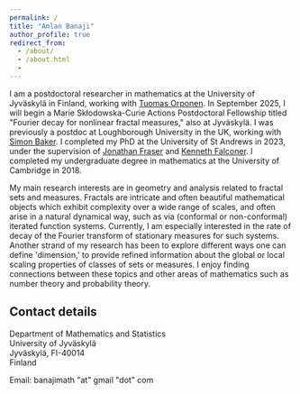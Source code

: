 ```yaml
---
permalink: /
title: "Amlan Banaji"
author_profile: true
redirect_from:
  - /about/
  - /about.html
  -
---
```


I am a postdoctoral researcher in mathematics at the University of Jyväskylä in Finland, working with [Tuomas Orponen](https://sites.google.com/view/tuomaths/). In September 2025, I will begin a Marie Skłodowska-Curie Actions Postdoctoral Fellowship titled "Fourier decay for nonlinear fractal measures," also at Jyväskylä. I was previously a postdoc at Loughborough University in the UK, working with [Simon Baker](https://simonbakermaths.wordpress.com/). I completed my PhD at the University of St Andrews in 2023, under the supervision of [Jonathan Fraser](https://jonathan-fraser.github.io/homepage/) and [Kenneth Falconer](https://kennethfalconer.github.io/index.html). I completed my undergraduate degree in mathematics at the University of Cambridge in 2018. 

My main research interests are in geometry and analysis related to fractal sets and measures. Fractals are intricate and often beautiful mathematical objects which exhibit complexity over a wide range of scales, and often arise in a natural dynamical way, such as via (conformal or non-conformal) iterated function systems. Currently, I am especially interested in the rate of decay of the Fourier transform of stationary measures for such systems. Another strand of my research has been to explore different ways one can define 'dimension,' to provide refined information about the global or local scaling properties of classes of sets or measures. I enjoy finding connections between these topics and other areas of mathematics such as number theory and probability theory. 


## Contact details

Department of Mathematics and Statistics  
University of Jyväskylä  
Jyväskylä, FI-40014  
Finland 

Email: banajimath "at" gmail "dot" com
